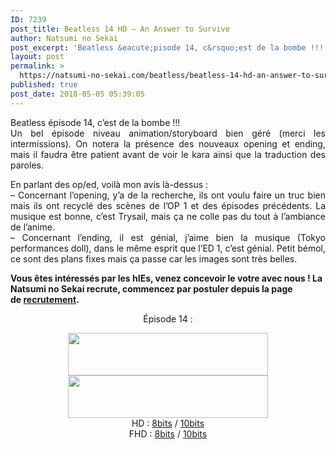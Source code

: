 ```yaml
---
ID: 7239
post_title: Beatless 14 HD – An Answer to Survive
author: Natsumi no Sekai
post_excerpt: 'Beatless &eacute;pisode 14, c&rsquo;est de la bombe !!! Un bel &eacute;pisode niveau animation/storyboard bien g&eacute;r&eacute; (merci les intermissions). On notera la pr&eacute;sence des nouveaux opening et ending, mais il faudra &ecirc;tre patient avant de voir le kara ainsi que la traduction des paroles. En parlant des op/ed, voil&agrave; mon avis l&agrave;-dessus : &ndash; Concernant l&rsquo;opening, [&hellip;]'
layout: post
permalink: >
  https://natsumi-no-sekai.com/beatless/beatless-14-hd-an-answer-to-survive/
published: true
post_date: 2018-05-05 05:39:05
---
```

<div class="feedwordpress-gaffer-full-text"><p style="text-align: justify;">Beatless épisode 14, c’est de la bombe !!!<br>
Un bel épisode niveau animation/storyboard bien géré (merci les intermissions). On notera la présence des nouveaux opening et ending, mais il faudra être patient avant de voir le kara ainsi que la traduction des paroles.<br><span id="more-1845"></span></p>
<p style="text-align: justify;">En parlant des op/ed, voilà mon avis là-dessus :<br>
– Concernant l’opening, y’a de la recherche, ils ont voulu faire un truc bien mais ils ont recyclé des scènes de l’OP 1 et des épisodes précédents. La musique est bonne, c’est Trysail, mais ça ne colle pas du tout à l’ambiance de l’anime.<br>
– Concernant l’ending, il est génial, j’aime bien la musique (Tokyo performances doll), dans le même esprit que l’ED 1, c’est génial. Petit bémol, ce sont des plans fixes mais ça passe car les images sont très belles.</p>
<p style="text-align: left;"><strong>Vous êtes intéressés par les hIEs, venez concevoir le votre avec nous ! La Natsumi no Sekai recrute, commencez par postuler depuis la page de <a href="https://natsumi-no-sekai.com/recrutement/" target="_blank" rel="noopener">recrutement</a>.</strong></p>
<div>
<div style="text-align: center;">
<p>Épisode 14 :</p>
</div>
</div>
<div class="separator" style="text-align: center;"><a href="http://ddl.natsumi-no-sekai.com/player/index.php?vid=http://ddl.natsumi-no-sekai.com/Beatless/%5BNatsumi%20no%20Sekai%5D%20Beatless%20-%2014%20VOSTFR%20%281280x720%208bit%20AAC%29%20%5B94786D5D%5D.mp4" target="_blank" rel="noopener"><img class="alignnone" src="https://united-subs.dearclouds.com/wp-content/uploads/2018/05/117b71ef2ea5c5a80434d915900a6f91.jpg" alt="" width="320" height="68" border="0"></a></div>
<div class="separator" style="text-align: center;"><img src="https://2.bp.blogspot.com/-CL45y9w8BDA/VjC3kDmpbLI/AAAAAAAAAro/fg42YMTnDNk/s320/Download.png" width="320" height="68" border="0"></div>
<div class="separator" style="text-align: center;">HD : <a href="http://ddl.natsumi-no-sekai.com/Beatless/%5BNatsumi%20no%20Sekai%5D%20Beatless%20-%2014%20VOSTFR%20%281280x720%208bit%20AAC%29%20%5B94786D5D%5D.mp4" download="">8bits</a> / <a href="http://ddl.natsumi-no-sekai.com/Beatless/%5BNatsumi%20no%20Sekai%5D%20Beatless%20-%2014%20VOSTFR%20%281280x720%2010bit%20AAC%29%20%5B2B366621%5D.mkv" download="">10bits</a>
</div>
<div class="separator" style="text-align: center;">FHD : <a download href="http://ddl.natsumi-no-sekai.com/Beatless/FHD/%5BNatsumi%20no%20Sekai%5D%20Beatless%20-%2014%20VOSTFR%20%281920x1080%208bit%20AAC%29%20%5B60BC71EE%5D.mp4">8bits</a> / <a href="http://ddl.natsumi-no-sekai.com/Beatless/FHD/%5BNatsumi%20no%20Sekai%5D%20Beatless%20-%2014%20VOSTFR%20%281920x1080%2010bit%20AAC%29%20%5B69A30F82%5D.mkv" download="">10bits</a>
</div></div>